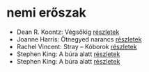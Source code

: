 # nemi erőszak

- Dean R. Koontz: Végsőkig [részletek](../_details/Dean%20R.%20Koontz.md#id_1071)
- Joanne Harris: Ötnegyed narancs [részletek](../_details/Joanne%20Harris.md#id_1123)
- Rachel Vincent: Stray – Kóborok [részletek](../_details/Rachel%20Vincent.md#id_428)
- Stephen King: A búra alatt [részletek](../_details/Stephen%20King.md#id_556)
- Stephen King: A búra alatt [részletek](../_details/Stephen%20King.md#id_557)